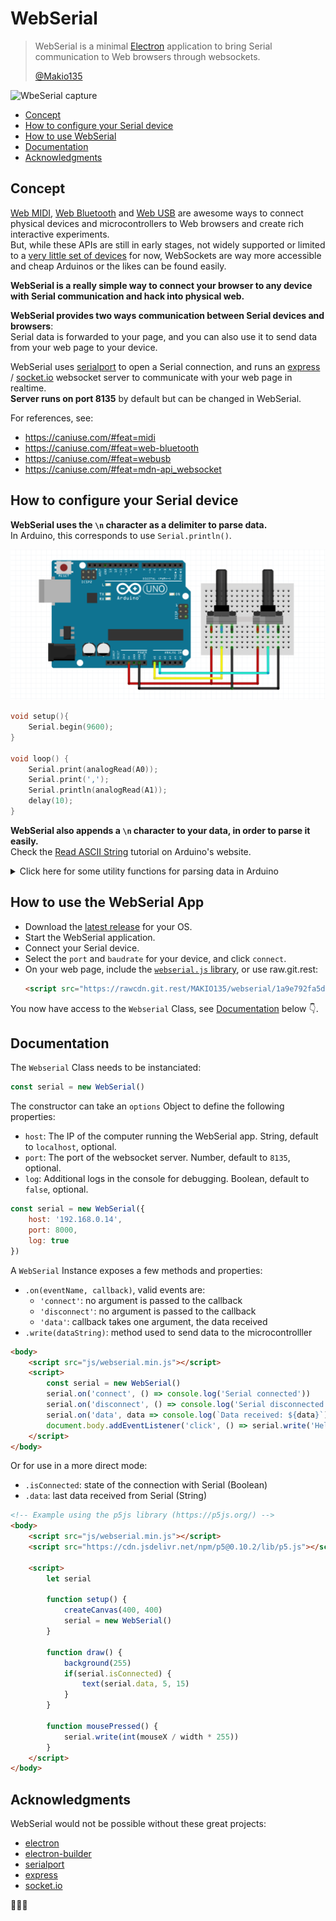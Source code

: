 # WebSerial

> WebSerial is a minimal [Electron](https://electronjs.org/) application to bring Serial communication to Web browsers through websockets.  
> 
> [@Makio135](https://twitter.com/makio135)

![WbeSerial capture](https://i.imgur.com/WqXCIWo.png)

- [Concept](#concept)
- [How to configure your Serial device](##how-to-configure-your-serial-device)
- [How to use WebSerial](#how-to-use-webserial)
- [Documentation](#documentation)
- [Acknowledgments](#acknowledgments)


## Concept
[Web MIDI](https://webaudio.github.io/web-midi-api/), [Web Bluetooth](https://webbluetoothcg.github.io/web-bluetooth/) and [Web USB](https://wicg.github.io/webusb/) are awesome ways to connect physical devices and microcontrollers to Web browsers and create rich interactive experiments.  
But, while these APIs are still in early stages, not widely supported or limited to a [very little set of devices](https://github.com/webusb/arduino#compatible-hardware) for now, WebSockets are way more accessible and cheap Arduinos or the likes can be found easily.  

**WebSerial is a really simple way to connect your browser to any device with Serial communication and hack into physical web.**

**WebSerial provides two ways communication between Serial devices and browsers**:  
Serial data is forwarded to your page, and you can also use it to send data from your web page to your device.

WebSerial uses [serialport](https://serialport.io/) to open a Serial connection, and runs an [express](https://expressjs.com/) / [socket.io](https://socket.io/) websocket server to communicate with your web page in realtime.  
**Server runs on port 8135** by default but can be changed in WebSerial.

For references, see:
- https://caniuse.com/#feat=midi
- https://caniuse.com/#feat=web-bluetooth
- https://caniuse.com/#feat=webusb
- https://caniuse.com/#feat=mdn-api_websocket


## How to configure your Serial device
**WebSerial uses the `\n` character as a delimiter to parse data.**  
In Arduino, this corresponds to use `Serial.println()`.  

![](montage.png)

```cpp
void setup(){
    Serial.begin(9600);
}

void loop() {
    Serial.print(analogRead(A0));
    Serial.print(',');
    Serial.println(analogRead(A1));
    delay(10);
}
```

**WebSerial also appends a `\n` character to your data, in order to parse it easily.**  
Check the [Read ASCII String](https://www.arduino.cc/en/Tutorial/ReadASCIIString) tutorial on Arduino's website.
<details>
<summary>Click here for some utility functions for parsing data in Arduino</summary>

```cpp
#define MAX_CHARS 200

String input;

void setup() {
    Serial.begin(9600);
    input.reserve(MAX_CHARS);
}

void loop() {}

void serialEvent() {
    while (Serial.available()) {
        readChar();
    }
}

void readChar() {
    char c = (char) Serial.read();
    Serial.print("->");
    Serial.println(c);
}

void readString() {
    char c = (char) Serial.read();

    if (c == '\n') {
        Serial.println("->" + input);
        input = "";
    }
    else {
        input += c;
    }
}

void readInt() {
    int i = Serial.parseInt();
    Serial.print("->");
    Serial.println(i);
}

void readLong() {
    char c = (char) Serial.read();

    if (c == '\n') {
        char buffer[MAX_CHARS];
        input.toCharArray(buffer, 20);
        long l = atol(buffer);
        Serial.print("->");
        Serial.println(l);
        input = "";
    }
    else {
        input += c;
    }
}
```
</details>


## How to use the WebSerial App
- Download the [latest release](https://github.com/makio135/webserial/releases) for your OS.  
- Start the WebSerial application.  
- Connect your Serial device.  
- Select the `port` and `baudrate` for your device, and click `connect`.  
- On your web page, include the [`webserial.js` library](https://github.com/MAKIO135/webserial/tree/master/client), or use raw.git.rest:
    ```html
    <script src="https://rawcdn.git.rest/MAKIO135/webserial/1a9e792fa5dd141aa239d5559cd1d074e235c0d5/client/webserial.min.js"></script>
    ```
You now have access to the `Webserial` Class, see [Documentation](#documentation) below 👇.


## Documentation
The `Webserial` Class needs to be instanciated:
```javascript
const serial = new WebSerial()
```
The constructor can take an `options` Object to define the following properties:
- `host`: The IP of the computer running the WebSerial app. String, default to `localhost`, optional.
- `port`: The port of the websocket server. Number, default to `8135`, optional.
- `log`: Additional logs in the console for debugging. Boolean, default to `false`, optional.

```javascript
const serial = new WebSerial({
    host: '192.168.0.14',
    port: 8000,
    log: true
})
```

A `WebSerial` Instance exposes a few methods and properties:
- `.on(eventName, callback)`, valid events are:
    - `'connect'`: no argument is passed to the callback
    - `'disconnect'`: no argument is passed to the callback
    - `'data'`: callback takes one argument, the data received
- `.write(dataString)`: method used to send data to the microcontrolller

```html
<body>
    <script src="js/webserial.min.js"></script>
    <script>
        const serial = new WebSerial()
        serial.on('connect', () => console.log('Serial connected'))
        serial.on('disconnect', () => console.log('Serial disconnected'))
        serial.on('data', data => console.log(`Data received: ${data}`))
        document.body.addEventListener('click', () => serial.write('Hello WebSerial'))
    </script>
</body>
```

Or for use in a more direct mode:
- `.isConnected`: state of the connection with Serial (Boolean)
- `.data`: last data received from Serial (String)

```html
<!-- Example using the p5js library (https://p5js.org/) -->
<body>
    <script src="js/webserial.min.js"></script>
    <script src="https://cdn.jsdelivr.net/npm/p5@0.10.2/lib/p5.js"></script>

    <script>
        let serial

        function setup() {
            createCanvas(400, 400)
            serial = new WebSerial()
        }

        function draw() {
            background(255)
            if(serial.isConnected) {
                text(serial.data, 5, 15)
            }
        }

        function mousePressed() {
            serial.write(int(mouseX / width * 255))
        }
    </script>
</body>
```


## Acknowledgments
WebSerial would not be possible without these great projects: 
- [electron](https://electronjs.org/)
- [electron-builder](https://www.electron.build/)
- [serialport](https://serialport.io/)
- [express](https://expressjs.com/)
- [socket.io](https://socket.io/)  

🙏🙏🙏
